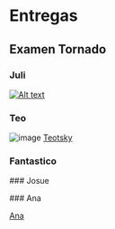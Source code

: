 # Entregas

## Examen Tornado

### Juli
[![Alt text](https://github.com/Teotsky1/ElRepoGrafico/assets/111312908/ae59b2d6-a45d-4ce3-8803-1bcea8006eb2)](https://youtu.be/hf1u-tVELnE)

### Teo

![image](https://github.com/Teotsky1/ElRepoGrafico/assets/111305370/6f35d173-8c89-406a-a8e4-a2764822c823)
[Teotsky](https://youtu.be/xAzPfnZOJtI)


### Fantastico

### Josue

### Ana


[Ana](https://youtu.be/ykTcuLklMDQ)


